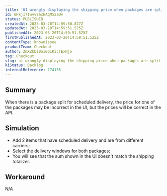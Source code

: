 ```yaml
---
title: 'UI wrongly displaying the shipping price when packages are split for scheduled delivery'
id: 6HkjI7IwvvYaxHAqMS2aUv
status: PUBLISHED
createdAt: 2023-03-20T14:59:50.827Z
updatedAt: 2023-03-20T14:59:51.525Z
publishedAt: 2023-03-20T14:59:51.525Z
firstPublishedAt: 2023-03-20T14:59:51.525Z
contentType: knownIssue
productTeam: Checkout
author: 2mXZkbi0oi061KicTExNjo
tag: Checkout
slug: ui-wrongly-displaying-the-shipping-price-when-packages-are-split-for-scheduled-delivery
kiStatus: Backlog
internalReference: 774155
---
```


## Summary


When there is a package split for scheduled delivery, the price for one of the packages may be incorrect in the UI, but the prices will be correct in the API.


##

## Simulation



- Add 2 items that have scheduled delivery and are from different carriers;
- Select the delivery windows for both packages;
- You will see that the sum shown in the UI doesn't match the shipping totalizer.


##

## Workaround


N/A



